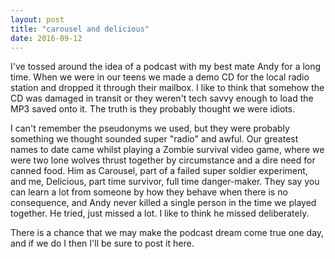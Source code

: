```yaml
---
layout: post
title: "carousel and delicious"
date: 2016-09-12
---
```


I've tossed around the idea of a podcast with my best mate Andy for a long time. When we were in our teens we made a demo CD for the local radio station and dropped it through their mailbox. I like to think that somehow the CD was damaged in transit or they weren't tech savvy enough to load the MP3 saved onto it. The truth is they probably thought we were idiots.

I can't remember the pseudonyms we used, but they were probably something we thought sounded super "radio" and awful. Our greatest names to date came whilst playing a Zombie survival video game, where we were two lone wolves thrust together by circumstance and a dire need for canned food. Him as Carousel, part of a failed super soldier experiment, and me, Delicious, part time survivor, full time danger-maker. They say you can learn a lot from someone by how they behave when there is no consequence, and Andy never killed a single person in the time we played together. He tried, just missed a lot. I like to think he missed deliberately.

There is a chance that we may make the podcast dream come true one day, and if we do I then I'll be sure to post it here.
